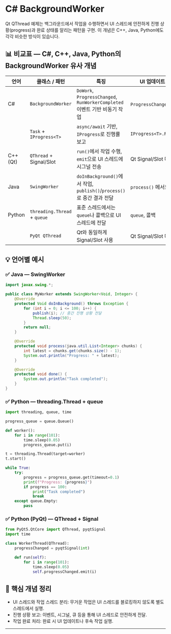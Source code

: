 # C# BackgroundWorker

Qt QThread 예제는 백그라운드에서 작업을 수행하면서 UI 스레드에 안전하게 진행 상황(progress)과 완료 상태를 알리는 패턴을 구현.
이 개념은 C++, Java, Python에도 각각 비슷한 방식이 있습니다.

## 📊 비교표 — C#, C++, Java, Python의 BackgroundWorker 유사 개념
| 언어       | 클래스 / 패턴                 | 특징                                                                                  | UI 업데이트 방식           |
|------------|--------------------------------|---------------------------------------------------------------------------------|----------------------------|
| C#         | `BackgroundWorker`             | `DoWork`, `ProgressChanged`, `RunWorkerCompleted` 이벤트 기반 비동기 작업         | `ProgressChanged` 이벤트   |
|            | `Task` + `IProgress<T>`        | `async/await` 기반, `IProgress`로 진행률 보고                                       | `IProgress<T>.Report()`    |
| C++ (Qt)   | `QThread` + Signal/Slot         | `run()`에서 작업 수행, `emit`으로 UI 스레드에 시그널 전송                          | Qt Signal/Slot 메커니즘    |
| Java       | `SwingWorker`                   | `doInBackground()`에서 작업, `publish()`/`process()`로 중간 결과 전달               | `process()` 메서드         |
| Python     | `threading.Thread` + `queue`    | 표준 스레드에서는 `queue`나 콜백으로 UI 스레드에 전달                               | `queue`, 콜백              |
|            | `PyQt QThread`                  | Qt와 동일하게 Signal/Slot 사용                                                     | Qt Signal/Slot 메커니즘    |


## 💡 언어별 예시
### ✅ Java — SwingWorker
```java
import javax.swing.*;

public class MyWorker extends SwingWorker<Void, Integer> {
    @Override
    protected Void doInBackground() throws Exception {
        for (int i = 0; i <= 100; i++) {
            publish(i); // 중간 진행 상황 전달
            Thread.sleep(50);
        }
        return null;
    }

    @Override
    protected void process(java.util.List<Integer> chunks) {
        int latest = chunks.get(chunks.size() - 1);
        System.out.println("Progress: " + latest);
    }

    @Override
    protected void done() {
        System.out.println("Task completed");
    }
}
```


### ✅ Python — threading.Thread + queue
```python
import threading, queue, time

progress_queue = queue.Queue()

def worker():
    for i in range(101):
        time.sleep(0.05)
        progress_queue.put(i)

t = threading.Thread(target=worker)
t.start()

while True:
    try:
        progress = progress_queue.get(timeout=0.1)
        print(f"Progress: {progress}")
        if progress == 100:
            print("Task completed")
            break
    except queue.Empty:
        pass
```


### ✅ Python (PyQt) — QThread + Signal
```python
from PyQt5.QtCore import QThread, pyqtSignal
import time

class WorkerThread(QThread):
    progressChanged = pyqtSignal(int)

    def run(self):
        for i in range(101):
            time.sleep(0.05)
            self.progressChanged.emit(i)

```

## 📌 핵심 개념 정리
- UI 스레드와 작업 스레드 분리: 무거운 작업은 UI 스레드를 블로킹하지 않도록 별도 스레드에서 실행.
- 진행 상황 보고: 이벤트, 시그널, 큐 등을 통해 UI 스레드로 안전하게 전달.
- 작업 완료 처리: 완료 시 UI 업데이트나 후속 작업 실행.

---

